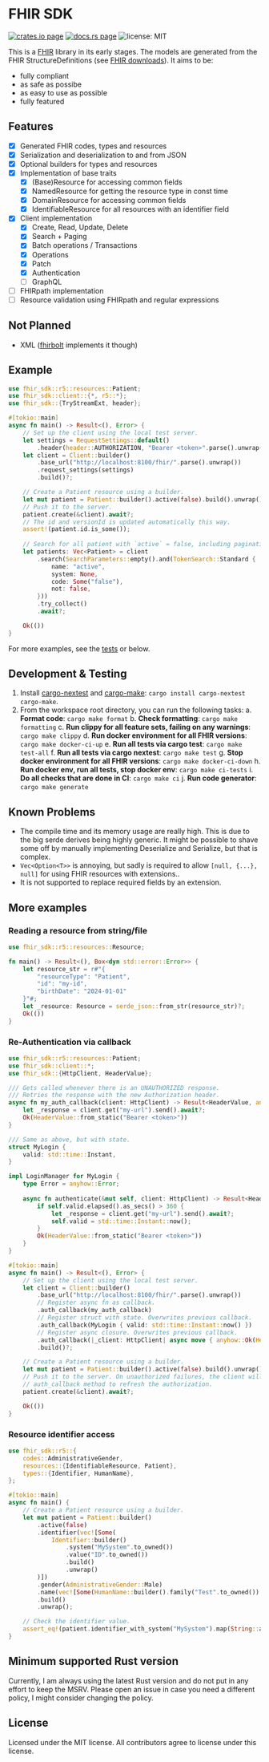 # FHIR SDK

[![crates.io page](https://img.shields.io/crates/v/fhir-sdk.svg)](https://crates.io/crates/fhir-sdk)
[![docs.rs page](https://docs.rs/fhir-sdk/badge.svg)](https://docs.rs/fhir-sdk/)
![license: MIT](https://img.shields.io/crates/l/fhir-sdk.svg)

This is a [FHIR](https://www.hl7.org/fhir/) library in its early stages. The models are generated from the FHIR StructureDefinitions (see [FHIR downloads](https://www.hl7.org/fhir/downloads.html)). It aims to be:

- fully compliant
- as safe as possibe
- as easy to use as possible
- fully featured

## Features

- [x] Generated FHIR codes, types and resources
- [x] Serialization and deserialization to and from JSON
- [x] Optional builders for types and resources
- [x] Implementation of base traits
  - [x] (Base)Resource for accessing common fields
  - [x] NamedResource for getting the resource type in const time
  - [x] DomainResource for accessing common fields
  - [x] IdentifiableResource for all resources with an identifier field
- [x] Client implementation
  - [x] Create, Read, Update, Delete
  - [x] Search + Paging
  - [x] Batch operations / Transactions
  - [x] Operations
  - [x] Patch
  - [x] Authentication
  - [ ] GraphQL
- [ ] FHIRpath implementation
- [ ] Resource validation using FHIRpath and regular expressions

## Not Planned

- XML ([fhirbolt](https://github.com/lschmierer/fhirbolt) implements it though)

## Example

```rust
use fhir_sdk::r5::resources::Patient;
use fhir_sdk::client::{*, r5::*};
use fhir_sdk::{TryStreamExt, header};

#[tokio::main]
async fn main() -> Result<(), Error> {
    // Set up the client using the local test server.
    let settings = RequestSettings::default()
        .header(header::AUTHORIZATION, "Bearer <token>".parse().unwrap());
    let client = Client::builder()
        .base_url("http://localhost:8100/fhir/".parse().unwrap())
        .request_settings(settings)
        .build()?;

    // Create a Patient resource using a builder.
    let mut patient = Patient::builder().active(false).build().unwrap();
    // Push it to the server.
    patient.create(&client).await?;
    // The id and versionId is updated automatically this way.
    assert!(patient.id.is_some());
    
    // Search for all patient with `active` = false, including pagination.
    let patients: Vec<Patient> = client
        .search(SearchParameters::empty().and(TokenSearch::Standard {
            name: "active",
            system: None,
            code: Some("false"),
            not: false,
        }))
        .try_collect()
        .await?;

    Ok(())
}
```

For more examples, see the [tests](https://github.com/FlixCoder/fhir-sdk/blob/main/crates/fhir-sdk/tests/client-r5.rs) or below.

## Development & Testing

1. Install [cargo-nextest](https://github.com/nextest-rs/nextest) and [cargo-make](https://github.com/sagiegurari/cargo-make): `cargo install cargo-nextest cargo-make`.
2. From the workspace root directory, you can run the following tasks:
  a. **Format code**: `cargo make format`
  b. **Check formatting**: `cargo make formatting`
  c. **Run clippy for all feature sets, failing on any warnings**: `cargo make clippy`
  d. **Run docker environment for all FHIR versions**: `cargo make docker-ci-up`
  e. **Run all tests via cargo test**: `cargo make test-all`
  f. **Run all tests via cargo nextest**: `cargo make test`
  g. **Stop docker environment for all FHIR versions**: `cargo make docker-ci-down`
  h. **Run docker env, run all tests, stop docker env**: `cargo make ci-tests`
  i. **Do all checks that are done in CI**: `cargo make ci`
  j. **Run code generator**: `cargo make generate`

## Known Problems

- The compile time and its memory usage are really high. This is due to the big serde derives being highly generic. It might be possible to shave some off by manually implementing Deserialize and Serialize, but that is complex.
- `Vec<Option<T>>` is annoying, but sadly is required to allow `[null, {...}, null]` for using FHIR resources with extensions..
- It is not supported to replace required fields by an extension.

## More examples

### Reading a resource from string/file

```rust
use fhir_sdk::r5::resources::Resource;

fn main() -> Result<(), Box<dyn std::error::Error>> {
    let resource_str = r#"{
        "resourceType": "Patient",
        "id": "my-id",
        "birthDate": "2024-01-01"
    }"#;
    let _resource: Resource = serde_json::from_str(resource_str)?;
    Ok(())
}
```

### Re-Authentication via callback

```rust
use fhir_sdk::r5::resources::Patient;
use fhir_sdk::client::*;
use fhir_sdk::{HttpClient, HeaderValue};

/// Gets called whenever there is an UNAUTHORIZED response.
/// Retries the response with the new Authorization header.
async fn my_auth_callback(client: HttpClient) -> Result<HeaderValue, anyhow::Error> {
    let _response = client.get("my-url").send().await?;
    Ok(HeaderValue::from_static("Bearer <token>"))
}

/// Same as above, but with state.
struct MyLogin {
    valid: std::time::Instant,
}

impl LoginManager for MyLogin {
    type Error = anyhow::Error;
    
    async fn authenticate(&mut self, client: HttpClient) -> Result<HeaderValue, Self::Error> {
        if self.valid.elapsed().as_secs() > 360 {
            let _response = client.get("my-url").send().await?;
            self.valid = std::time::Instant::now();
        }
        Ok(HeaderValue::from_static("Bearer <token>"))
    }
}

#[tokio::main]
async fn main() -> Result<(), Error> {
    // Set up the client using the local test server.
    let client = Client::builder()
        .base_url("http://localhost:8100/fhir/".parse().unwrap())
        // Register async fn as callback.
        .auth_callback(my_auth_callback)
        // Register struct with state. Overwrites previous callback.
        .auth_callback(MyLogin { valid: std::time::Instant::now() })
        // Register async closure. Overwrites previous callback.
        .auth_callback(|_client: HttpClient| async move { anyhow::Ok(HeaderValue::from_static("hi")) })
        .build()?;

    // Create a Patient resource using a builder.
    let mut patient = Patient::builder().active(false).build().unwrap();
    // Push it to the server. On unauthorized failures, the client will call our
    // auth_callback method to refresh the authorization.
    patient.create(&client).await?;

    Ok(())
}
```

### Resource identifier access

```rust
use fhir_sdk::r5::{
    codes::AdministrativeGender,
    resources::{IdentifiableResource, Patient},
    types::{Identifier, HumanName},
};

#[tokio::main]
async fn main() {
    // Create a Patient resource using a builder.
    let mut patient = Patient::builder()
        .active(false)
        .identifier(vec![Some(
            Identifier::builder()
                .system("MySystem".to_owned())
                .value("ID".to_owned())
                .build()
                .unwrap()
        )])
        .gender(AdministrativeGender::Male)
        .name(vec![Some(HumanName::builder().family("Test".to_owned()).build().unwrap())])
        .build()
        .unwrap();

    // Check the identifier value.
    assert_eq!(patient.identifier_with_system("MySystem").map(String::as_str), Some("ID"));
}
```

## Minimum supported Rust version

Currently, I am always using the latest Rust version and do not put in any effort to keep the MSRV. Please open an issue in case you need a different policy, I might consider changing the policy.

## License

Licensed under the MIT license. All contributors agree to license under this license.
